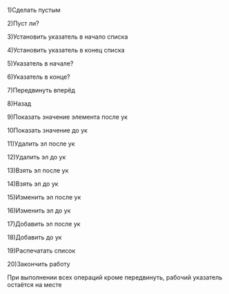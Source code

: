 1)Сделать пустым

2)Пуст ли? 

3)Установить указатель в начало списка

4)Установить указатель в конец списка

5)Указатель в начале?

6)Указатель в конце?

7)Передвинуть вперёд

8)Назад

9)Показать значение элемента после ук

10Показать значение до ук

11)Удалить эл после ук

12)Удалить эл до ук

13)Взять эл после ук

14)Взять эл до ук

15)Изменить эл после ук

16)Изменить эл до ук

17)Добавить эл после ук

18)Добавить до ук

19)Распечатать список

20)Закончить работу

При выполнении всех операций кроме передвинуть, рабочий указатель остаётся на месте
